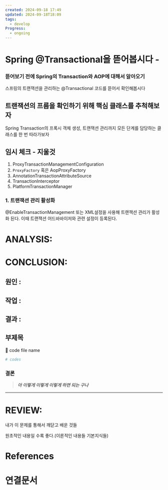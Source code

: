 ```yaml
---
created: 2024-09-18 17:49
updated: 2024-09-18T18:09
tags:
  - develop
Progress:
  - ongoing
---
```

# Spring @Transactional을 뜯어봅시다 -
### 뜯어보기 전에 Spring의 Transaction와 AOP에 대해서 알아오기

스프링의 트랜잭션을 관리하는 @Transactional
코드를 뜯어서 확인해봅시다


## 트랜잭션의 프름을 확인하기 위해 핵심 클래스를 추척해보자
Spring Transaction의 프록시 객체 생성, 트랜잭션 관리까지 모든 단계를 담당하는 클래스를 한 번 따라가보자

## 임시 체크 - 지울것
1. ProxyTransactionManagementConfiguration
2. `ProxyFactory` 혹은 AopProxyFactory
3. AnnotationTransactionAttributeSource
4. TransactionInterceptor
5. PlatformTransactionManager
### 1. 트랜잭션 관리 활성화
@EnableTransactionManagement 또는 XML설정을 사용해 트랜잭션 관리가 활성화 된다. 
이때 트랜잭션 어드바바이저와 관련 설정이 등록된다.




# ANALYSIS:

# CONCLUSION:

## 원인 :

## 작업 :

## 결과 :

## 부제목

<aside> 🔽 code file name

</aside>

```bash
# codes
```

### 결론

> _**아 이렇게 이렇게 이렇게 하면 되는 구나**_



---
# REVIEW:

내가 이 문제를 통해서 깨닫고 배운 것들

원초적인 내용일 수록 좋다.(이론적인 내용들 기본지식들)

# References

# 연결문서
